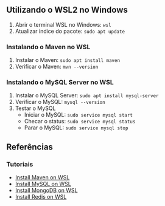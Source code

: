 ## Utilizando o WSL2 no Windows

1. Abrir o terminal WSL no Windows: `wsl`
2. Atualizar índice do pacote: `sudo apt update`

### Instalando o Maven no WSL

1. Instalar o Maven: `sudo apt install maven`
2. Verificar o Maven: `mvn --version`

### Instalando o MySQL Server no WSL

1. Instalar o MySQL Server: `sudo apt install mysql-server`
2. Verificar o MySQL: `mysql --version`
3. Testar o MySQL
    * Iniciar o MySQL: `sudo service mysql start`
    * Checar o status: `sudo service mysql status`
    * Parar o MySQL: `sudo service mysql stop`

## Referências

### Tutoriais

* [Install Maven on WSL](https://kontext.tech/article/630/install-maven-on-wsl)
* [Install MySQL on WSL](https://kontext.tech/article/615/install-mysql-on-wsl)
* [Install MongoDB on WSL](https://kontext.tech/article/620/install-mongodb-on-wsl)
* [Install Redis on WSL](https://kontext.tech/article/618/install-redis-on-wsl)
